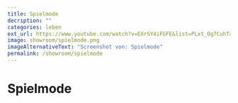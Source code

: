 ```yaml
---
title: Spielmode
decription: ""
categories: leben
ext_url: https://www.youtube.com/watch?v=EXrSY4iFGFE&list=PLxt_Og7CuhTa6CpFq256YB99CncJAp_-O&index=5
image: showroom/spielmode.png
imageAlternativeText: "Screenshot von: Spielmode"
permalink: /showroom/spielmode
---
```


# Spielmode
